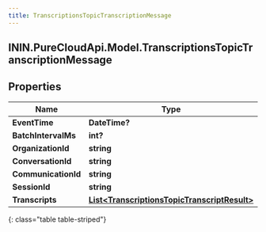 ```yaml
---
title: TranscriptionsTopicTranscriptionMessage
---
```

## ININ.PureCloudApi.Model.TranscriptionsTopicTranscriptionMessage

## Properties

|Name | Type | Description | Notes|
|------------ | ------------- | ------------- | -------------|
| **EventTime** | **DateTime?** |  | [optional] |
| **BatchIntervalMs** | **int?** |  | [optional] |
| **OrganizationId** | **string** |  | [optional] |
| **ConversationId** | **string** |  | [optional] |
| **CommunicationId** | **string** |  | [optional] |
| **SessionId** | **string** |  | [optional] |
| **Transcripts** | [**List&lt;TranscriptionsTopicTranscriptResult&gt;**](TranscriptionsTopicTranscriptResult.html) |  | [optional] |
{: class="table table-striped"}


